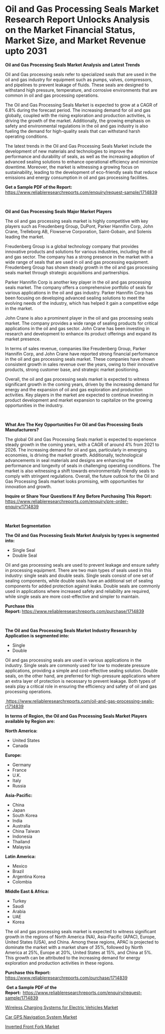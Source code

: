 <p><h1>Oil and Gas Processing Seals Market Research Report Unlocks Analysis on the Market Financial Status, Market Size, and Market Revenue upto 2031</h1></p><p><strong>Oil and Gas Processing Seals Market Analysis and Latest Trends</strong></p>
<p><p>Oil and Gas processing seals refer to specialized seals that are used in the oil and gas industry for equipment such as pumps, valves, compressors, and pipelines to prevent leakage of fluids. These seals are designed to withstand high pressure, temperature, and corrosive environments that are common in oil and gas processing operations.</p><p>The Oil and Gas Processing Seals Market is expected to grow at a CAGR of 6.8% during the forecast period. The increasing demand for oil and gas globally, coupled with the rising exploration and production activities, is driving the growth of the market. Additionally, the growing emphasis on safety and environmental regulations in the oil and gas industry is also fueling the demand for high-quality seals that can withstand harsh operating conditions.</p><p>The latest trends in the Oil and Gas Processing Seals Market include the development of new materials and technologies to improve the performance and durability of seals, as well as the increasing adoption of advanced sealing solutions to enhance operational efficiency and minimize downtime. Moreover, the market is witnessing a growing focus on sustainability, leading to the development of eco-friendly seals that reduce emissions and energy consumption in oil and gas processing facilities.</p></p>
<p><strong>Get a Sample PDF of the Report:&nbsp;</strong> <a href="https://www.reliableresearchreports.com/enquiry/request-sample/1714839">https://www.reliableresearchreports.com/enquiry/request-sample/1714839</a></p>
<p>&nbsp;</p>
<p><strong>Oil and Gas Processing Seals Major Market Players</strong></p>
<p><p>The oil and gas processing seals market is highly competitive with key players such as Freudenberg Group, DuPont, Parker Hannifin Corp, John Crane, Trelleborg AB, Flowserve Corporation, Saint-Gobain, and Solenis leading the market. </p><p>Freudenberg Group is a global technology company that provides innovative products and solutions for various industries, including the oil and gas sector. The company has a strong presence in the market with a wide range of seals that are used in oil and gas processing equipment. Freudenberg Group has shown steady growth in the oil and gas processing seals market through strategic acquisitions and partnerships.</p><p>Parker Hannifin Corp is another key player in the oil and gas processing seals market. The company offers a comprehensive portfolio of seals for various applications in the oil and gas industry. Parker Hannifin Corp has been focusing on developing advanced sealing solutions to meet the evolving needs of the industry, which has helped it gain a competitive edge in the market.</p><p>John Crane is also a prominent player in the oil and gas processing seals market. The company provides a wide range of sealing products for critical applications in the oil and gas sector. John Crane has been investing in research and development to enhance its product offerings and expand its market presence.</p><p>In terms of sales revenue, companies like Freudenberg Group, Parker Hannifin Corp, and John Crane have reported strong financial performance in the oil and gas processing seals market. These companies have shown consistent growth in sales revenue over the years, owing to their innovative products, strong customer base, and strategic market positioning.</p><p>Overall, the oil and gas processing seals market is expected to witness significant growth in the coming years, driven by the increasing demand for energy and the expansion of oil and gas exploration and production activities. Key players in the market are expected to continue investing in product development and market expansion to capitalize on the growing opportunities in the industry.</p></p>
<p>&nbsp;</p>
<p><strong>What Are The Key Opportunities For Oil and Gas Processing Seals Manufacturers?</strong></p>
<p><p>The global Oil and Gas Processing Seals market is expected to experience steady growth in the coming years, with a CAGR of around 4% from 2021 to 2026. The increasing demand for oil and gas, particularly in emerging economies, is driving the market growth. Additionally, technological advancements in seal materials and designs are enhancing the performance and longevity of seals in challenging operating conditions. The market is also witnessing a shift towards environmentally friendly seals to comply with stringent regulations. Overall, the future outlook for the Oil and Gas Processing Seals market looks promising, with opportunities for innovation and growth.</p></p>
<p><strong>Inquire or Share Your Questions If Any Before Purchasing This Report:</strong> <a href="https://www.reliableresearchreports.com/enquiry/pre-order-enquiry/1714839">https://www.reliableresearchreports.com/enquiry/pre-order-enquiry/1714839</a></p>
<p>&nbsp;</p>
<p><strong>Market Segmentation</strong></p>
<p><strong>The Oil and Gas Processing Seals Market Analysis by types is segmented into:</strong></p>
<p><ul><li>Single Seal</li><li>Double Seal</li></ul></p>
<p><p>Oil and gas processing seals are used to prevent leakage and ensure safety in processing equipment. There are two main types of seals used in this industry: single seals and double seals. Single seals consist of one set of sealing components, while double seals have an additional set of sealing components for added protection against leaks. Double seals are commonly used in applications where increased safety and reliability are required, while single seals are more cost-effective and simpler to maintain.</p></p>
<p><strong>Purchase this Report:&nbsp;</strong><a href="https://www.reliableresearchreports.com/purchase/1714839">https://www.reliableresearchreports.com/purchase/1714839</a></p>
<p>&nbsp;</p>
<p><strong>The Oil and Gas Processing Seals Market Industry Research by Application is segmented into:</strong></p>
<p><ul><li>Single</li><li>Double</li></ul></p>
<p><p>Oil and gas processing seals are used in various applications in the industry. Single seals are commonly used for low to moderate pressure applications, providing a simple and cost-effective sealing solution. Double seals, on the other hand, are preferred for high-pressure applications where an extra layer of protection is necessary to prevent leakage. Both types of seals play a critical role in ensuring the efficiency and safety of oil and gas processing operations.</p></p>
<p><a href="https://www.reliableresearchreports.com/oil-and-gas-processing-seals-r1714839">&nbsp;https://www.reliableresearchreports.com/oil-and-gas-processing-seals-r1714839</a></p>
<p><strong>In terms of Region, the Oil and Gas Processing Seals Market Players available by Region are:</strong></p>
<p>
    <p> <strong> North America: </strong>
        <ul>
            <li>United States</li>
            <li>Canada</li>
        </ul>
        </p> 
    <p> <strong> Europe: </strong>
        <ul>
            <li>Germany</li>
            <li>France</li>
            <li>U.K.</li>
            <li>Italy</li>
            <li>Russia</li>
        </ul>
        </p> 
    <p> <strong> Asia-Pacific: </strong>
        <ul>
            <li>China</li>
            <li>Japan</li>
            <li>South Korea</li>
            <li>India</li>
            <li>Australia</li>
            <li>China Taiwan</li>
            <li>Indonesia</li>
            <li>Thailand</li>
            <li>Malaysia</li>
        </ul>
        </p> 
    <p> <strong> Latin America: </strong>
        <ul>
            <li>Mexico</li>
            <li>Brazil</li>
            <li>Argentina Korea</li>
            <li>Colombia</li>
        </ul>
        </p> 
    <p> <strong> Middle East & Africa: </strong>
        <ul>
            <li>Turkey</li>
            <li>Saudi</li>
            <li>Arabia</li>
            <li>UAE</li>
            <li>Korea</li>
        </ul>
    </p>
    </p>
<p><p>The oil and gas processing seals market is expected to witness significant growth in the regions of North America (NA), Asia-Pacific (APAC), Europe, United States (USA), and China. Among these regions, APAC is projected to dominate the market with a market share of 35%, followed by North America at 25%, Europe at 20%, United States at 15%, and China at 5%. This growth can be attributed to the increasing demand for energy exploration and production activities in these regions.</p></p>
<p><strong>Purchase this Report: </strong><a href="https://www.reliableresearchreports.com/purchase/1714839">https://www.reliableresearchreports.com/purchase/1714839</a></p>
<p>&nbsp;<strong>Get a Sample PDF of the Report:&nbsp;&nbsp;</strong><a href="https://www.reliableresearchreports.com/enquiry/request-sample/1714839">https://www.reliableresearchreports.com/enquiry/request-sample/1714839</a></p>
<p><strong></strong></p>
<p><p><a href="https://github.com/BryceTownsendr/Market-Research-Report-List-5/blob/main/wireless-charging-systems-for-electric-vehicles-market.md">Wireless Charging Systems for Electric Vehicles Market</a></p><p><a href="https://medium.com/@javooyce546456/car-gps-navigation-system-market-emerging-trends-and-future-prospects-for-period-from-2024-to-2031-03608a119247">Car GPS Navigation System Market</a></p><p><a href="https://medium.com/@paullawrence644/global-inverted-front-fork-market-analysis-trends-forecasts-and-growth-opportunities-2024-3428ec9b2317">Inverted Front Fork Market</a></p></p>